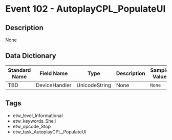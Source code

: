 # Event 102 - AutoplayCPL_PopulateUI

## Description
None

## Data Dictionary
|Standard Name|Field Name|Type|Description|Sample Value|
|---|---|---|---|---|
|TBD|DeviceHandler|UnicodeString|None|`None`|

## Tags
* etw_level_Informational
* etw_keywords_Shell
* etw_opcode_Stop
* etw_task_AutoplayCPL_PopulateUI